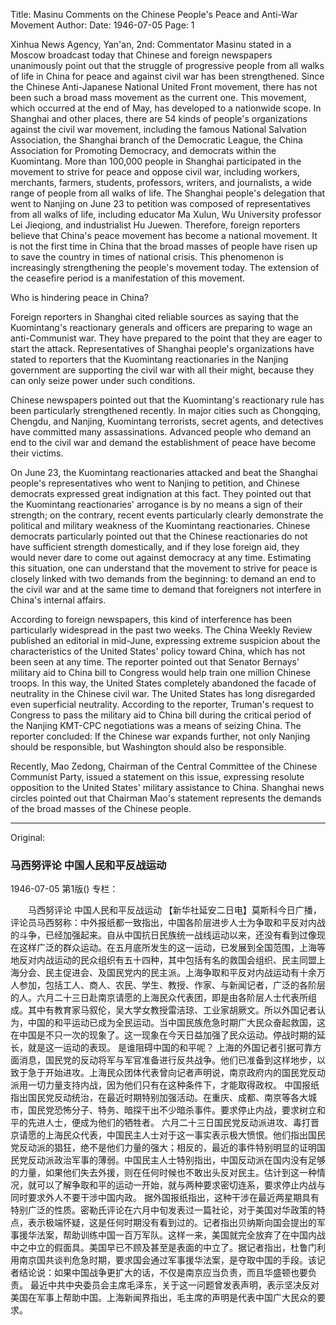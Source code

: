 Title: Masinu Comments on the Chinese People's Peace and Anti-War Movement
Author:
Date: 1946-07-05
Page: 1

Xinhua News Agency, Yan'an, 2nd: Commentator Masinu stated in a Moscow broadcast today that Chinese and foreign newspapers unanimously point out that the struggle of progressive people from all walks of life in China for peace and against civil war has been strengthened. Since the Chinese Anti-Japanese National United Front movement, there has not been such a broad mass movement as the current one. This movement, which occurred at the end of May, has developed to a nationwide scope. In Shanghai and other places, there are 54 kinds of people's organizations against the civil war movement, including the famous National Salvation Association, the Shanghai branch of the Democratic League, the China Association for Promoting Democracy, and democrats within the Kuomintang. More than 100,000 people in Shanghai participated in the movement to strive for peace and oppose civil war, including workers, merchants, farmers, students, professors, writers, and journalists, a wide range of people from all walks of life. The Shanghai people's delegation that went to Nanjing on June 23 to petition was composed of representatives from all walks of life, including educator Ma Xulun, Wu University professor Lei Jieqiong, and industrialist Hu Juewen. Therefore, foreign reporters believe that China's peace movement has become a national movement. It is not the first time in China that the broad masses of people have risen up to save the country in times of national crisis. This phenomenon is increasingly strengthening the people's movement today. The extension of the ceasefire period is a manifestation of this movement.

Who is hindering peace in China?

Foreign reporters in Shanghai cited reliable sources as saying that the Kuomintang's reactionary generals and officers are preparing to wage an anti-Communist war. They have prepared to the point that they are eager to start the attack. Representatives of Shanghai people's organizations have stated to reporters that the Kuomintang reactionaries in the Nanjing government are supporting the civil war with all their might, because they can only seize power under such conditions.

Chinese newspapers pointed out that the Kuomintang's reactionary rule has been particularly strengthened recently. In major cities such as Chongqing, Chengdu, and Nanjing, Kuomintang terrorists, secret agents, and detectives have committed many assassinations. Advanced people who demand an end to the civil war and demand the establishment of peace have become their victims.

On June 23, the Kuomintang reactionaries attacked and beat the Shanghai people's representatives who went to Nanjing to petition, and Chinese democrats expressed great indignation at this fact. They pointed out that the Kuomintang reactionaries' arrogance is by no means a sign of their strength; on the contrary, recent events particularly clearly demonstrate the political and military weakness of the Kuomintang reactionaries. Chinese democrats particularly pointed out that the Chinese reactionaries do not have sufficient strength domestically, and if they lose foreign aid, they would never dare to come out against democracy at any time. Estimating this situation, one can understand that the movement to strive for peace is closely linked with two demands from the beginning: to demand an end to the civil war and at the same time to demand that foreigners not interfere in China's internal affairs.

According to foreign newspapers, this kind of interference has been particularly widespread in the past two weeks. The China Weekly Review published an editorial in mid-June, expressing extreme suspicion about the characteristics of the United States' policy toward China, which has not been seen at any time. The reporter pointed out that Senator Bernays' military aid to China bill to Congress would help train one million Chinese troops. In this way, the United States completely abandoned the facade of neutrality in the Chinese civil war. The United States has long disregarded even superficial neutrality. According to the reporter, Truman's request to Congress to pass the military aid to China bill during the critical period of the Nanjing KMT-CPC negotiations was a means of seizing China. The reporter concluded: If the Chinese war expands further, not only Nanjing should be responsible, but Washington should also be responsible.

Recently, Mao Zedong, Chairman of the Central Committee of the Chinese Communist Party, issued a statement on this issue, expressing resolute opposition to the United States' military assistance to China. Shanghai news circles pointed out that Chairman Mao's statement represents the demands of the broad masses of the Chinese people.



<hr /> 

Original: 


### 马西努评论  中国人民和平反战运动

1946-07-05
第1版()
专栏：

　　马西努评论
    中国人民和平反战运动
    【新华社延安二日电】莫斯科今日广播，评论员马西努称：中外报纸都一致指出，中国各阶层进步人士为争取和平反对内战的斗争，已经加强起来。自从中国抗日民族统一战线运动以来，还没有看到过像现在这样广泛的群众运动。在五月底所发生的这一运动，已发展到全国范围，上海等地反对内战运动的民众组织有五十四种，其中包括有名的救国会组织、民主同盟上海分会、民主促进会、及国民党内的民主派。上海争取和平反对内战运动有十余万人参加，包括工人、商人、农民、学生、教授、作家、与新闻记者，广泛的各阶层的人。六月二十三日赴南京请愿的上海民众代表团，即是由各阶层人士代表所组成。其中有教育家马叙伦，吴大学女教授雷洁琼、工业家胡厥文。所以外国记者认为，中国的和平运动已成为全民运动。当中国民族危急时期广大民众奋起救国，这在中国是不只一次的现象了。这一现象在今天日益加强了民众运动。停战时期的延长，就是这一运动的表现。
    是谁阻碍中国的和平呢？
    上海的外国记者引据可靠方面消息，国民党的反动将军与军官准备进行反共战争。他们已准备到这样地步，以致于急于开始进攻。上海民众团体代表曾向记者声明说，南京政府内的国民党反动派用一切力量支持内战，因为他们只有在这种条件下，才能取得政权。
    中国报纸指出国民党反动统治，在最近时期特别加强活动。在重庆、成都、南京等各大城市，国民党恐怖分子、特务、暗探干出不少暗杀事件。要求停止内战，要求树立和平的先进人士，便成为他们的牺牲者。
    六月二十三日国民党反动派进攻、毒打晋京请愿的上海民众代表，中国民主人士对于这一事实表示极大愤恨。他们指出国民党反动派的猖狂，绝不是他们力量的强大；相反的，最近的事件特别明显的证明国民党反动派政治军事的薄弱。中国民主人士特别指出，中国反动派在国内没有足够的力量，如果他们失去外援，则在任何时候也不敢出头反对民主。估计到这一种情况，就可以了解争取和平的运动一开始，就与两种要求密切连系，要求停止内战与同时要求外人不要干涉中国内政。
    据外国报纸指出，这种干涉在最近两星期具有特别广泛的性质。密勒氏评论在六月中旬发表过一篇社论，对于美国对华政策的特点，表示极端怀疑，这是任何时期没有看到过的。记者指出贝纳斯向国会提出的军事援华法案，帮助训练中国一百万军队。这样一来，美国就完全放弃了在中国内战中之中立的假面具。美国早已不顾及甚至是表面的中立了。据记者指出，杜鲁门利用南京国共谈判危急时期，要求国会通过军事援华法案，是夺取中国的手段。该记者结论说：如果中国战争更扩大的话，不仅是南京应当负责，而且华盛顿也要负责。
    最近中共中央委员会主席毛泽东，关于这一问题曾发表声明，表示坚决反对美国在军事上帮助中国。上海新闻界指出，毛主席的声明是代表中国广大民众的要求。
